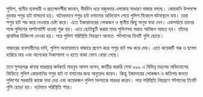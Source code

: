 পুলিশ, স্থানীয় ব্যবসায়ী ও প্রত্যক্ষদর্শীরা জানান, দীর্ঘদিন ধরে মজুমদার এলাকায় সাধারণ বাজার বসছে। কোরবানি উপলক্ষে বুধবার পশুর হাট বাসানো হয়। অবৈধভাবে পশুর হাট বসানোর অভিযোগ পেয়ে পুলিশ বিকেলে ঘটনাস্থলে যায়। তারা পশুর হাট পণ্ড করে দেওয়ার চেষ্টা করে। এতে ইজারাদারের লোকজন ও স্থানীয় কিছু মানুষ বাধা দেন। একপর্যায়ে তাদের সঙ্গে পুলিশের পাল্টাপাল্টি ধাওয়া শুরু হয়। এতে ছোটাছুটি করার সময় পুলিশসহ অন্তত আটজন আহত হন। তাঁদের প্রাথমিক চিকিৎসা দেওয়া হয়। পরে পুলিশ পরিস্থিতি নিয়ন্ত্রণে আনতে  শটগানের তিনটি গুলি ছোড়ে।

বাজারের ব্যবসায়ীদের দাবি, পুলিশ অন্যায়ভাবে বাজারে প্রবেশ করে পশুর হাট পণ্ড করে দেয়। এতে কয়েকটি গরু ও ছাগল হারিয়ে যায় এবং অনেকের টাকাপয়সা ও হাতে থাকা ফোন খোয়া গেছে।

তবে সুন্দরগঞ্জ থানার ভারপ্রাপ্ত কর্মকর্তা মাহবুব আলম বলেন, জাতীয় জরুরি সেবা ৯৯৯ এ বিভিন্ন মহলের অভিযোগের ভিত্তিতে পুলিশ কোরবানির পশুর হাট না বসানোর জন্য অনুরোধ করেন। কিন্তু ইজাদারের লোকজন ও কতিপয় জনতা পুলিশের সরকারি কাজে বাধা দেয় এবং কয়েকজন পুলিশ সদস্যকে মারধর করেন। পরে পরিস্থিতি নিয়ন্ত্রণে শটগানের তিনটি গুলি ছোড়া হয়। বর্তমানে পরিস্থিতি শান্ত।
